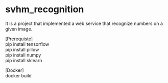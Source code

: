 # svhm_recognition
It is a project that implemented a web service that recognize numbers on a given image.

[Prerequiste]  
pip install tensorflow  
pip install pillow  
pip install numpy  
pip install sklearn  

[Docker]  
docker build
